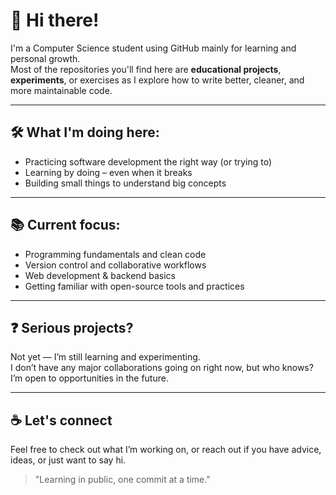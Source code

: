 # 👋 Hi there!

I'm a Computer Science student using GitHub mainly for learning and personal growth.  
Most of the repositories you'll find here are **educational projects**, **experiments**, or exercises as I explore how to write better, cleaner, and more maintainable code.

---

## 🛠️ What I'm doing here:

- Practicing software development the right way (or trying to)
- Learning by doing – even when it breaks
- Building small things to understand big concepts

---

## 📚 Current focus:

- Programming fundamentals and clean code
- Version control and collaborative workflows
- Web development & backend basics
- Getting familiar with open-source tools and practices

---

## ❓ Serious projects?

Not yet — I’m still learning and experimenting.  
I don’t have any major collaborations going on right now, but who knows? I’m open to opportunities in the future.

---

## ☕ Let's connect

Feel free to check out what I’m working on, or reach out if you have advice, ideas, or just want to say hi.

> "Learning in public, one commit at a time."

